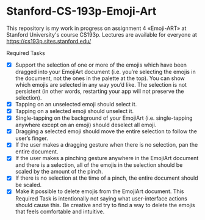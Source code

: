 # Stanford-CS-193p-Emoji-Art

This repository is my work in progress on assignment 4 «Emoji-ART» at Stanford University's course CS193p. Lectures are available for everyone at https://cs193p.sites.stanford.edu/

Required Tasks

- [x] Support the selection of one or more of the emojis which have been dragged into your EmojiArt document (i.e. you’re selecting the emojis in the document, not the ones in the palette at the top). You can show which emojis are selected in any way you’d like. The selection is not persistent (in other words, restarting your app will not preserve the selection).
- [x] Tapping on an unselected emoji should select it.
- [x] Tapping on a selected emoji should unselect it.
- [x] Single-tapping on the background of your EmojiArt (i.e. single-tapping anywhere except on an emoji) should deselect all emoji.
- [x] Dragging a selected emoji should move the entire selection to follow the user’s finger.
- [x] If the user makes a dragging gesture when there is no selection, pan the entire document.
- [x] If the user makes a pinching gesture anywhere in the EmojiArt document and there is a selection, all of the emojis in the selection should be scaled by the amount of the pinch.
- [x] If there is no selection at the time of a pinch, the entire document should be scaled.
- [x] Make it possible to delete emojis from the EmojiArt document. This Required Task is intentionally not saying what user-interface actions should cause this. Be creative and try to find a way to delete the emojis that feels comfortable and intuitive.
